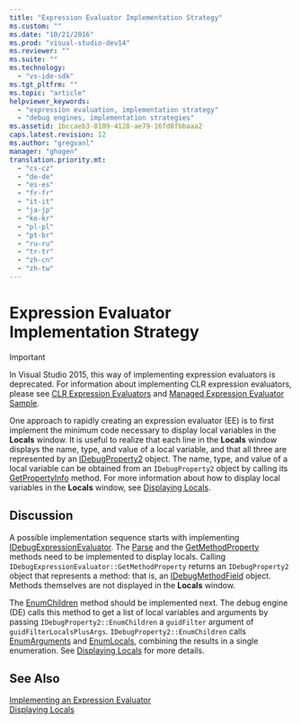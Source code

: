```yaml
---
title: "Expression Evaluator Implementation Strategy"
ms.custom: ""
ms.date: "10/21/2016"
ms.prod: "visual-studio-dev14"
ms.reviewer: ""
ms.suite: ""
ms.technology: 
  - "vs-ide-sdk"
ms.tgt_pltfrm: ""
ms.topic: "article"
helpviewer_keywords: 
  - "expression evaluation, implementation strategy"
  - "debug engines, implementation strategies"
ms.assetid: 1bccaeb3-8109-4128-ae79-16fd8fbbaaa2
caps.latest.revision: 12
ms.author: "gregvanl"
manager: "ghogen"
translation.priority.mt: 
  - "cs-cz"
  - "de-de"
  - "es-es"
  - "fr-fr"
  - "it-it"
  - "ja-jp"
  - "ko-kr"
  - "pl-pl"
  - "pt-br"
  - "ru-ru"
  - "tr-tr"
  - "zh-cn"
  - "zh-tw"
---
```

# Expression Evaluator Implementation Strategy
> [!IMPORTANT]
>  In Visual Studio 2015, this way of implementing expression evaluators is deprecated. For information about implementing CLR expression evaluators, please see [CLR Expression Evaluators](https://github.com/Microsoft/ConcordExtensibilitySamples/wiki/CLR-Expression-Evaluators) and [Managed Expression Evaluator Sample](https://github.com/Microsoft/ConcordExtensibilitySamples/wiki/Managed-Expression-Evaluator-Sample).  
  
 One approach to rapidly creating an expression evaluator (EE) is to first implement the minimum code necessary to display local variables in the **Locals** window. It is useful to realize that each line in the **Locals** window displays the name, type, and value of a local variable, and that all three are represented by an [IDebugProperty2](../extensibility-debugger-reference/idebugproperty2.md) object. The name, type, and value of a local variable can be obtained from an `IDebugProperty2` object by calling its [GetPropertyInfo](../extensibility-debugger-reference/idebugproperty2--getpropertyinfo.md) method. For more information about how to display local variables in the **Locals** window, see [Displaying Locals](../extensibility-debugger/displaying-locals.md).  
  
## Discussion  
 A possible implementation sequence starts with implementing [IDebugExpressionEvaluator](../extensibility-debugger-reference/idebugexpressionevaluator.md). The [Parse](../extensibility-debugger-reference/idebugexpressionevaluator--parse.md) and the [GetMethodProperty](../extensibility-debugger-reference/idebugexpressionevaluator--getmethodproperty.md) methods need to be implemented to display locals. Calling `IDebugExpressionEvaluator::GetMethodProperty` returns an `IDebugProperty2` object that represents a method: that is, an [IDebugMethodField](../extensibility-debugger-reference/idebugmethodfield.md) object. Methods themselves are not displayed in the **Locals** window.  
  
 The [EnumChildren](../extensibility-debugger-reference/idebugproperty2--enumchildren.md) method should be implemented next. The debug engine (DE) calls this method to get a list of local variables and arguments by passing `IDebugProperty2::EnumChildren` a `guidFilter` argument of `guidFilterLocalsPlusArgs`. `IDebugProperty2::EnumChildren` calls [EnumArguments](../extensibility-debugger-reference/idebugmethodfield--enumarguments.md) and [EnumLocals](../extensibility-debugger-reference/idebugmethodfield--enumlocals.md), combining the results in a single enumeration. See [Displaying Locals](../extensibility-debugger/displaying-locals.md) for more details.  
  
## See Also  
 [Implementing an Expression Evaluator](../extensibility-debugger/implementing-an-expression-evaluator.md)   
 [Displaying Locals](../extensibility-debugger/displaying-locals.md)